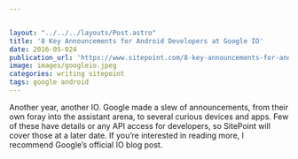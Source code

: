 ```yaml
---


layout: "../../../layouts/Post.astro"
title: '8 Key Announcements for Android Developers at Google IO'
date: 2016-05-024
publication_url: 'https://www.sitepoint.com/8-key-announcements-for-android-developers-at-google-io/'
image: images/googleio.jpeg
categories: writing sitepoint
tags: google android
---
```


Another year, another IO. Google made a slew of announcements, from their own foray into the assistant arena, to several curious devices and apps. Few of these have details or any API access for developers, so SitePoint will cover those at a later date. If you’re interested in reading more, I recommend Google’s official IO blog post.
